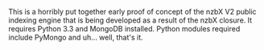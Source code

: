 This is a horribly put together early proof of concept of the nzbX V2 public indexing engine that is being developed as a result of the nzbX closure. It requires Python 3.3 and MongoDB installed. Python modules required include PyMongo and uh... well, that's it.
